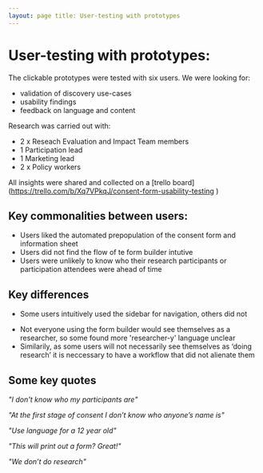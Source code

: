 ```yaml
--- 
layout: page title: User-testing with prototypes
---
```


# User-testing with prototypes:
The clickable prototypes were tested with six users. We were looking for:

* validation of discovery use-cases
* usability findings
* feedback on language and content

Research was carried out with:

- 2 x Reseach Evaluation and Impact Team members
- 1 Participation lead
- 1 Marketing lead
- 2 x Policy workers

All insights were shared and collected on a [trello board]
(https://trello.com/b/Xq7VPkqJ/consent-form-usability-testing )

## Key commonalities between users:

- Users liked the automated prepopulation of the consent form and information sheet
- Users did not find the flow of te form builder intutive
- Users were unlikely to know who their research participants or participation attendees were ahead of time 


## Key differences


* Some users intuitively used the sidebar for navigation, others did not
- Not everyone using the form builder would see themselves as a researcher, so some found more 'researcher-y' language unclear
- Similarily, as some users will not necessarily see themselves as ‘doing research’ it is neccessary to have a workflow that did not alienate them

## Some key quotes
*"I don't know who my participants are"*

*"At the first stage of consent I don’t know who anyone’s name is"*

*"Use language for a 12 year old"*

*"This will print out a form? Great!"*

*"We don’t do research"*







